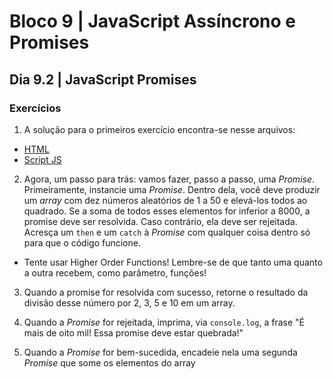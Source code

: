 # Bloco 9 | JavaScript Assíncrono e Promises

## Dia 9.2 | JavaScript Promises

### Exercícios

1. A solução para o primeiros exercício encontra-se nesse arquivos:
- [HTML](index.html)
- [Script JS](apiScript.js)
<!-- - [Página exibindo a piada](http://rafaelgeronimo.me/trybe-exercises)  pegar o endereço completo depois e adicionar aqui -->

2. Agora, um passo para trás: vamos fazer, passo a passo, uma *Promise*. Primeiramente, instancie uma *Promise*. Dentro dela, você deve produzir um *array* com dez números aleatórios  de 1 a 50 e elevá-los todos ao quadrado. Se a soma de todos esses elementos for inferior a 8000, a promise deve ser resolvida. Caso contrário, ela deve ser rejeitada. Acresça um  `then` e um `catch` à *Promise* com qualquer coisa dentro só para que o código funcione.

- Tente usar Higher Order Functions! Lembre-se de que tanto uma quanto a outra recebem, como parâmetro, funções!

3. Quando a promise for resolvida com sucesso, retorne o resultado da divisão desse número por 2, 3, 5 e 10 em um array.

4. Quando a *Promise* for rejeitada, imprima, via `console.log`, a frase "É mais de oito mil! Essa promise deve estar quebrada!"

5. Quando a *Promise* for bem-sucedida, encadeie nela uma segunda *Promise* que some os elementos do array